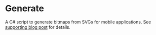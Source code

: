 # Generate

A C# script to generate bitmaps from SVGs for mobile applications. See [supporting blog post](http://kent-boogaart.com/blog/generating-bitmaps-from-svgs) for details.